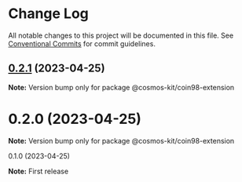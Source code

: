 # Change Log

All notable changes to this project will be documented in this file.
See [Conventional Commits](https://conventionalcommits.org) for commit guidelines.

## [0.2.1](https://github.com/cosmology-tech/cosmos-kit/compare/@cosmos-kit/coin98-extension@0.2.0...@cosmos-kit/coin98-extension@0.2.1) (2023-04-25)

**Note:** Version bump only for package @cosmos-kit/coin98-extension





# 0.2.0 (2023-04-25)

**Note:** Version bump only for package @cosmos-kit/coin98-extension





 0.1.0 (2023-04-25)

**Note:** First release
